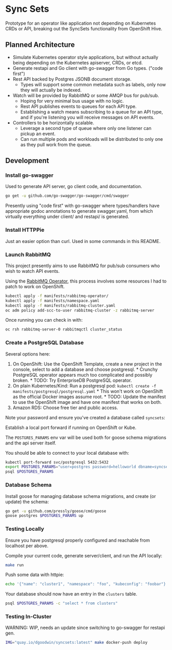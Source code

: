 # Sync Sets

Prototype for an operator like application not depending on Kubernetes CRDs or API, breaking out the SyncSets functionality from OpenShift Hive.

## Planned Architecture

  * Simulate Kubernetes operator style applications, but without actually being depending on the Kubernetes apiserver, CRDs, or etcd.
  * Generate restapi and Go client with go-swagger from Go types. ("code first")
  * Rest API backed by Postgres JSONB document storage.
    * Types will support some common metadata such as labels, only now they will actually be indexed.
  * Watch will be provided by RabbitMQ or some AMQP bus for pub/sub.
    * Hoping for very minimal bus usage with no logic.
    * Rest API publishes events to queues for each API type.
    * Establishing a watch means subscribing to a queue for an API type, and if you're listening you will receive messages on API events.
  * Controllers to be horizontally scalable.
    * Leverage a second type of queue where only one listener can pickup an event.
    * Can run multiple pods and workloads will be distributed to only one as they pull work from the queue.

## Development

### Install go-swagger

Used to generate API server, go client code, and documentation.

```bash
go get -u github.com/go-swagger/go-swagger/cmd/swagger
```

Presently using "code first" with go-swagger where types/handlers have appropriate godoc annotations to generate swagger.yaml, from which virtually everything under client/ and restapi/ is generated.

### Install HTTPPie

Just an easier option than curl. Used in some commands in this README.

### Launch RabbitMQ

This project presently aims to use RabbitMQ for pub/sub consumers who wish to watch API events.

Using the [RabbitMQ Operator](https://www.rabbitmq.com/kubernetes/operator/operator-overview.html), this process involves some resources I had to patch to work on OpenShift.

```bash
kubectl apply -f manifests/rabbitmq-operator/
kubectl apply -f manifests/namespace.yaml
kubectl apply -f manifests/rabbitmq-cluster.yaml
oc adm policy add-scc-to-user rabbitmq-cluster -z rabbitmq-server
```

Once running you can check in with:

```bash
oc rsh rabbitmq-server-0 rabbitmqctl cluster_status
```

### Create a PostgreSQL Database

Several options here:

  1. On OpenShift: Use the OpenShift Template, create a new project in the console, select to add a database and choose postgresql.
    * Crunchy PostgreSQL operator appears much too complicated and possibly broken.
    * TODO: Try EnterpriseDB PostgreSQL operator.
  1. On plain Kubernetes/Kind: Run a postgresql pod: `kubectl create -f manifests/postgresql/postgresql.yaml`
    * This won't work on OpenShift as the official Docker images assume root.
    * TODO: Update the manifest to use the OpenShift image and have one manifest that works on both.
  1. Amazon RDS: Choose free tier and public access.

Note your password and ensure you've created a database called `syncsets`:

Establish a local port forward if running on OpenShift or Kube.

The `POSTGRES_PARAMS` env var will be used both for goose schema migrations and the api server itself.

You should be able to connect to your local database with:

```bash
kubectl port-forward svc/postgresql 5432:5432
export POSTGRES_PARAMS="user=postgres password=helloworld dbname=syncsets sslmode=disable host=localhost"
psql $POSTGRES_PARAMS
```

### Database Schema

Install goose for managing database schema migrations, and create (or update) the schema:

```bash
go get -u github.com/pressly/goose/cmd/goose
goose postgres $POSTGRES_PARAMS up
```

### Testing Locally

Ensure you have postgresql properly configured and reachable from localhost per above.

Compile your current code, generate server/client, and run the API locally:

```bash
make run
```

Push some data with httpie:

```bash
echo '{"name": "cluster1", "namespace": "foo", "kubeconfig": "foobar"}' | http POST localhost:7070/v1/clusters
```

Your database should now have an entry in the `clusters` table.

```bash
psql $POSTGRES_PARAMS -c "select * from clusters"
```

### Testing In-Cluster

WARNING: WIP, needs an update since switching to go-swagger for restapi gen.

```bash
IMG="quay.io/dgoodwin/syncsets:latest" make docker-push deploy
```

